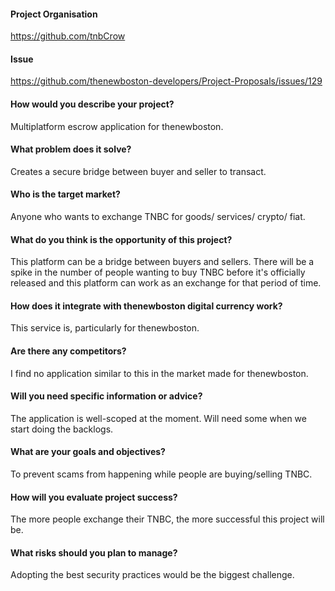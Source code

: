 #### Project Organisation
https://github.com/tnbCrow

#### Issue
https://github.com/thenewboston-developers/Project-Proposals/issues/129

#### How would you describe your project?
Multiplatform escrow application for thenewboston.

#### What problem does it solve?
Creates a secure bridge between buyer and seller to transact.

#### Who is the target market?
Anyone who wants to exchange TNBC for goods/ services/ crypto/ fiat.

#### What do you think is the opportunity of this project?
This platform can be a bridge between buyers and sellers. There will be a spike in the number of people wanting to buy TNBC before it's officially released and this platform can work as an exchange for that period of time.

#### How does it integrate with thenewboston digital currency work?
This service is, particularly for thenewboston.

#### Are there any competitors?
I find no application similar to this in the market made for thenewboston.

#### Will you need specific information or advice?
The application is well-scoped at the moment. Will need some when we start doing the backlogs.

#### What are your goals and objectives?
To prevent scams from happening while people are buying/selling TNBC. 

#### How will you evaluate project success?
The more people exchange their TNBC, the more successful this project will be.

#### What risks should you plan to manage?
Adopting the best security practices would be the biggest challenge.